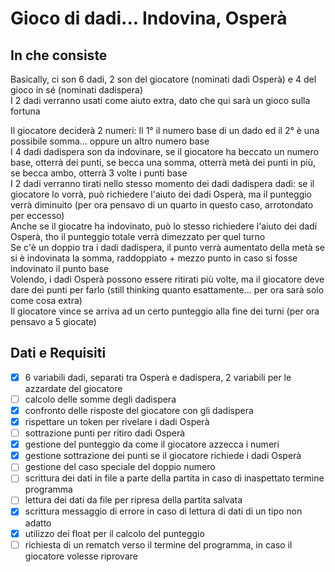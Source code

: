 # Gioco di dadi... Indovina, Osperà

## In che consiste

<p>Basically, ci son 6 dadi, 2 son del giocatore (nominati dadi Osperà) e 4 del gioco in sé (nominati dadispera)<br>
I 2 dadi verranno usati come aiuto extra, dato che qui sarà un gioco sulla fortuna

Il giocatore deciderà 2 numeri: Il 1° il numero base di un dado ed il 2° è una possibile somma... oppure un altro numero base<br>
I 4 dadi dadispera son da indovinare, se il giocatore ha beccato un numero base, otterrà dei punti, se becca una somma, otterrà metà dei punti in più, se
becca ambo, otterrà 3 volte i punti base<br>
I 2 dadi verranno tirati nello stesso momento dei dadi dadispera dadi: se il giocatore lo vorrà, può richiedere l'aiuto dei dadi Osperà, ma
il punteggio verrà diminuito (per ora pensavo di un quarto in questo caso, arrotondato per eccesso)<br>
Anche se il giocatre ha indovinato, può lo stesso richiedere l'aiuto dei dadi Osperà, tho il punteggio totale verrà dimezzato per quel turno<br>
Se c'è un doppio tra i dadi dadispera, il punto verrà aumentato della metà se si è indovinata la somma, raddoppiato + mezzo punto in caso si fosse indovinato il punto base<br>
Volendo, i dadi Osperà possono essere ritirati più volte, ma il giocatore deve dare dei punti per farlo (still thinking quanto esattamente... per ora sarà solo come cosa extra)<br>
Il giocatore vince se arriva ad un certo punteggio alla fine dei turni (per ora pensavo a 5 giocate)</p>

## Dati e Requisiti

- [x] 6 variabili dadi, separati tra Osperà e dadispera, 2 variabili per le azzardate del giocatore
- [ ] calcolo delle somme degli dadispera
- [x] confronto delle risposte del giocatore con gli dadispera
- [x] rispettare un token per rivelare i dadi Osperà
- [ ] sottrazione punti per ritiro dadi Osperà
- [x] gestione del punteggio da come il giocatore azzecca i numeri
- [x] gestione sottrazione dei punti se il giocatore richiede i dadi Osperà
- [ ] gestione del caso speciale del doppio numero
- [ ] scrittura dei dati in file a parte della partita in caso di inaspettato termine programma
- [ ] lettura dei dati da file per ripresa della partita salvata
- [x] scrittura messaggio di errore in caso di lettura di dati di un tipo non adatto
- [x] utilizzo dei float per il calcolo del punteggio
- [ ] richiesta di un rematch verso il termine del programma, in caso il giocatore volesse riprovare